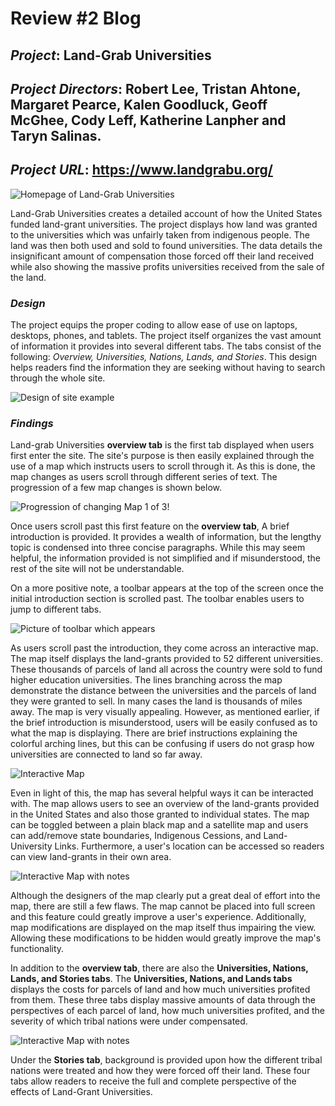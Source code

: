 # Review #2 Blog
 
## *Project*: Land-Grab Universities
 
## *Project Directors*: Robert Lee, Tristan Ahtone, Margaret Pearce, Kalen Goodluck, Geoff McGhee, Cody Leff, Katherine Lanpher and Taryn Salinas.
 
## *Project URL*: https://www.landgrabu.org/
 
![Homepage of Land-Grab Universities](https://brenanabread99.github.io/Brenanabread/images/screenshot2.png)
 
Land-Grab Universities creates a detailed account of how the United States funded land-grant universities. The project displays how land was granted to the universities which was unfairly taken from indigenous people. The land was then both used and sold to found universities. The data details the insignificant amount of compensation those forced off their land received while also showing the massive profits universities received from the sale of the land.
 
### *Design*
 
The project equips the proper coding to allow ease of use on laptops, desktops, phones, and tablets. The project itself organizes the vast amount of information it provides into several different tabs. The tabs consist of the following: *Overview, Universities, Nations, Lands, and Stories*. This design helps readers find the information they are seeking without having to search through the whole site. 
 
 
![Design of site example](https://brenanabread99.github.io/Brenanabread/images/design4.png)
 
### *Findings*
 
Land-grab Universities **overview tab** is the first tab displayed when users first enter the site. The site's purpose is then easily explained through the use of a map which instructs users to scroll through it. As this is done, the map changes as users scroll through different series of text. The progression of a few map changes is shown below.
 
![Progression of changing Map 1 of 3](https://brenanabread99.github.io/Brenanabread/images/mappic.png)!
 
Once users scroll past this first feature on the **overview tab**, A brief introduction is provided. It provides a wealth of information, but the lengthy topic is condensed into three concise paragraphs.  While this may seem helpful, the information provided is not simplified and if misunderstood, the rest of the site will not be understandable.
 
On a more positive note, a toolbar appears at the top of the screen once the initial introduction section is scrolled past. The toolbar enables users to jump to different tabs.
 
![Picture of toolbar which appears](https://brenanabread99.github.io/Brenanabread/images/toolbar.png)
 
As users scroll past the introduction, they come across an interactive map. The map itself displays the land-grants provided to 52 different universities. These thousands of parcels of land all across the country were sold to fund higher education universities. The lines branching across the map demonstrate the distance between the universities and the parcels of land they were granted to sell. In many cases the land is thousands of miles away. The map is very visually appealing. However, as mentioned earlier, if the brief introduction is misunderstood, users will be easily confused as to what the map is displaying. There are brief instructions explaining the colorful arching lines, but this can be confusing if users do not grasp how universities are connected to land so far away.
 
![Interactive Map](https://brenanabread99.github.io/Brenanabread/images/colormap.png)
 
Even in light of this, the map has several helpful ways it can be interacted with. The map allows users to see an overview of the land-grants provided in the United States and also those granted to individual states. The map can be toggled between a plain black map and a satellite map and users can add/remove state boundaries, Indigenous Cessions, and Land-University Links. Furthermore, a user's location can be accessed so readers can view land-grants in their own area. 

![Interactive Map with notes](https://brenanabread99.github.io/Brenanabread/images/mapnotes2.png)

Although the designers of the map clearly put a great deal of effort into the map, there are still a few flaws. The map cannot be placed into full screen and this feature could greatly improve a user's experience. Additionally, map modifications are displayed on the map itself thus impairing the view. Allowing these modifications to be hidden would greatly improve the map's functionality. 
 
In addition to the **overview tab**, there are also the **Universities, Nations, Lands, and Stories tabs**. The **Universities, Nations, and Lands tabs** displays the costs for parcels of land and how much universities profited from them. These three tabs display massive amounts of data through the perspectives of each parcel of land, how much universities profited, and the severity of which tribal nations were under compensated. 

![Interactive Map with notes](https://brenanabread99.github.io/Brenanabread/images/stats2.png)

Under the **Stories tab**, background is provided upon how the different tribal nations were treated and how they were forced off their land. These four tabs allow readers to receive the full and complete perspective of the effects of Land-Grant Universities.


